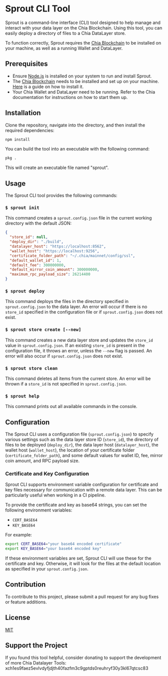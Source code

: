 # Sprout CLI Tool

Sprout is a command-line interface (CLI) tool designed to help manage and interact with your data layer on the Chia Blockchain. Using this tool, you can easily deploy a directory of files to a Chia DataLayer store. 

To function correctly, Sprout requires the [Chia Blockchain](https://www.chia.net/) to be installed on your machine, as well as a running Wallet and DataLayer. 

## Prerequisites

- Ensure [Node.js](https://nodejs.org/) is installed on your system to run and install Sprout.
- The [Chia Blockchain](https://www.chia.net/) needs to be installed and set up on your machine. [Here](https://github.com/Chia-Network/chia-blockchain/wiki/INSTALL) is a guide on how to install it.
- Your Chia Wallet and DataLayer need to be running. Refer to the Chia documentation for instructions on how to start them up.

## Installation

Clone the repository, navigate into the directory, and then install the required dependencies:

```bash
npm install
```

You can build the tool into an executable with the following command:

```bash
pkg .
```

This will create an executable file named "sprout".

## Usage

The Sprout CLI tool provides the following commands:

### `$ sprout init`

This command creates a `sprout.config.json` file in the current working directory with the default JSON:

```json
{
  "store_id": null,
  "deploy_dir": "./build",
  "datalayer_host": "https://localhost:8562",
  "wallet_host": "https://localhost:9256",
  "certificate_folder_path": "~/.chia/mainnet/config/ssl",
  "default_wallet_id": 1,
  "default_fee": 300000000,
  "default_mirror_coin_amount": 300000000,
  "maximum_rpc_payload_size": 26214400
}
```

### `$ sprout deploy`

This command deploys the files in the directory specified in `sprout.config.json` to the data layer. An error will occur if there is no `store_id` specified in the configuration file or if `sprout.config.json` does not exist.

### `$ sprout store create [--new]`

This command creates a new data layer store and updates the `store_id` value in `sprout.config.json`. If an existing `store_id` is present in the configuration file, it throws an error, unless the `--new` flag is passed. An error will also occur if `sprout.config.json` does not exist. 

### `$ sprout store clean`

This command deletes all items from the current store. An error will be thrown if a `store_id` is not specified in `sprout.config.json`.

### `$ sprout help`

This command prints out all available commands in the console.

## Configuration

The Sprout CLI uses a configuration file (`sprout.config.json`) to specify various settings such as the data layer store ID (`store_id`), the directory of files to be deployed (`deploy_dir`), the data layer host (`datalayer_host`), the wallet host (`wallet_host`), the location of your certificate folder (`certificate_folder_path`), and some default values for wallet ID, fee, mirror coin amount, and RPC payload size.

### Certificate and Key Configuration

Sprout CLI supports environment variable configuration for certificate and key files necessary for communication with a remote data layer. This can be particularly useful when working in a CI pipeline. 

To provide the certificate and key as base64 strings, you can set the following environment variables:

- `CERT_BASE64`
- `KEY_BASE64`

For example:

```bash
export CERT_BASE64="your base64 encoded certificate"
export KEY_BASE64="your base64 encoded key"
```

If these environment variables are set, Sprout CLI will use these for the certificate and key. Otherwise, it will look for the files at the default location as specified in your `sprout.config.json`.

## Contribution

To contribute to this project, please submit a pull request for any bug fixes or feature additions.

## License

[MIT](LICENSE)

## Support the Project

If you found this tool helpful, consider donating to support the development of more Chia Datalayer Tools: xch1es9faez5evlvdyfjdjth40fazfm3c9gptds0reuhryf30y3kl67qtcsc83